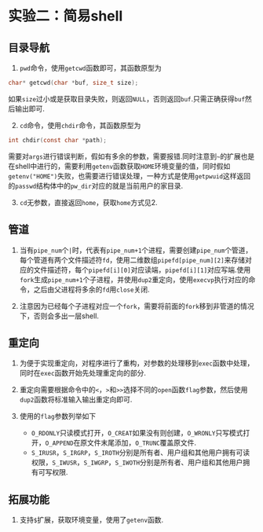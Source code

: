 # 实验二：简易shell

## 目录导航

1. `pwd`命令，使用`getcwd`函数即可，其函数原型为
```C
char* getcwd(char *buf, size_t size);
```
如果`size`过小或是获取目录失败，则返回`NULL`，否则返回`buf`.只需正确获得`buf`然后输出即可.

2. `cd`命令，使用`chdir`命令，其函数原型为
```C
int chdir(const char *path);
```
需要对`args`进行错误判断，假如有多余的参数，需要报错.同时注意到`~`的扩展也是在shell中进行的，需要利用`getenv`函数获取`HOME`环境变量的值，同时假如`getenv("HOME")`失败，也需要进行错误处理，一种方式是使用`getpwuid`这样返回的`passwd`结构体中的`pw_dir`对应的就是当前用户的家目录.

3. `cd`无参数，直接返回`home`，获取`home`方式见2.

## 管道

1. 当有`pipe_num`个`|`时，代表有`pipe_num+1`个进程，需要创建`pipe_num`个管道，每个管道有两个文件描述符`fd`，使用二维数组`pipefd[pipe_num][2]`来存储对应的文件描述符，每个`pipefd[i][0]`对应读端，`pipefd[i][1]`对应写端.使用`fork`生成`pipe_num+1`个子进程，并使用`dup2`重定向，使用`execvp`执行对应的命令，之后由父进程将多余的`fd`用`close`关闭.

2. 注意因为已经每个子进程对应一个`fork`，需要将前面的`fork`移到非管道的情况下，否则会多出一层shell.

## 重定向

1. 为便于实现重定向，对程序进行了重构，对参数的处理移到`exec`函数中处理，同时在`exec`函数开始先处理重定向的部分.

2. 重定向需要根据命令中的`<`，`>`和`>>`选择不同的`open`函数`flag`参数，然后使用`dup2`函数将标准输入输出重定向即可.

3. 使用的`flag`参数列举如下
   - `O_RDONLY`只读模式打开，`O_CREAT`如果没有则创建，`O_WRONLY`只写模式打开，`O_APPEND`在原文件末尾添加，`O_TRUNC`覆盖原文件.
   - `S_IRUSR`，`S_IRGRP`，`S_IROTH`分别是所有者、用户组和其他用户拥有可读权限，`S_IWUSR`，`S_IWGRP`，`S_IWOTH`分别是所有者、用户组和其他用户拥有可写权限.

## 拓展功能

1. 支持`$`扩展，获取环境变量，使用了`getenv`函数.

